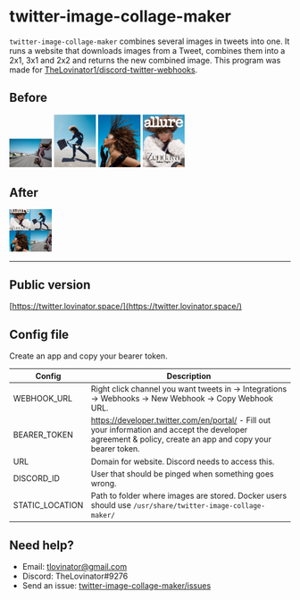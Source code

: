 # twitter-image-collage-maker

`twitter-image-collage-maker` combines several images in tweets into one.
It runs a website that downloads images from a Tweet, combines them into a 2x1, 3x1 and 2x2 and returns the new combined
image. This program was made
for [TheLovinator1/discord-twitter-webhooks](https://github.com/TheLovinator1/discord-twitter-webhooks).

## Before

<p float="left">
<img alt="Before1" src="img/EJ7n4pfU0AE6gUg.jpg" width="15%" height="15%">
<img alt="Before2" src="img/EJ7n4pfU4AARDwj.jpg" width="15%" height="15%">
<img alt="Before3" src="img/EJ7n4pfVUAA9kHQ.jpg" width="15%" height="15%">
<img alt="Before4" src="img/EJ7n4pfVUAEJskS.jpg" width="15%" height="15%">
</p>

## After

<img alt="After1" src="img/1197649654785069057.jpg" width="15%" height="15%">

---

## Public version

[https://twitter.lovinator.space/](https://twitter.lovinator.space/)

## Config file

Create an app and copy your bearer token.

| Config          | Description                                                                                                                                                 |
|-----------------|-------------------------------------------------------------------------------------------------------------------------------------------------------------|
| WEBHOOK_URL     | Right click channel you want tweets in -> Integrations -> Webhooks -> New Webhook -> Copy Webhook URL.                                                      |
| BEARER_TOKEN    | <https://developer.twitter.com/en/portal/> - Fill out your information and accept the developer agreement & policy, create an app and copy your bearer token. |
| URL             | Domain for website. Discord needs to access this.                                                                                                           |
| DISCORD_ID      | User that should be pinged when something goes wrong.                                                                                                       |
| STATIC_LOCATION | Path to folder where images are stored. Docker users should use `/usr/share/twitter-image-collage-maker/`                                                   |

## Need help?

- Email: [tlovinator@gmail.com](mailto:tlovinator@gmail.com)
- Discord: TheLovinator#9276
- Send an
  issue: [twitter-image-collage-maker/issues](https://github.com/TheLovinator1/twitter-image-collage-maker/issues)
